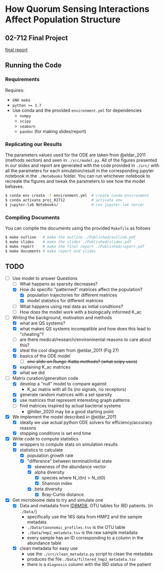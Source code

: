 How Quorum Sensing Interactions Affect Population Structure
===========================================================

## 02-712 Final Project

[final report](./Published/report.pdf)

## Running the Code

### Requirements

Requires:
  - `GNU make`
  - `python >= 3.7`
  - Use conda and the provided `environment.yml` for dependencies
    - `numpy`
    - `scipy`
    - `seaborn`
    - `pandoc` (for making slides/report)

### Replicating our Results

The parameters values used for the ODE are taken from @eldar_2011 (methods section) and seen in `./src/model.py`.
All of the figures presented in our slides and report are generated with the code provided in `./src/` with all the parameters for each simulation/result in the corresponding jupyter notebook in the `./Notebooks` folder.
You can run whichever notebook to recreate the figures and tweak the parameters to see how the model behaves.

```bash
$ conda env create -f environment.yml  # create conda environment
$ conda activate proj_02712            # activate env
$ jupyter-lab Notebooks/               # run jupyter-lab server 
```

### Compiling Documents

You can compile the documents using the provided `Makefile` as follows

```bash
$ make outline   # make the outline ./Published/outline.pdf
$ make slides    # make the slides ./Published/slides.pdf
$ make report    # make the final report ./Published/report.pdf
$ make documents # make report and slides
```

## TODO

- [ ] Use model to answer Questions
  - [ ] What happens as sparsity decreases?
  - [x] How do specific "patterned" matrices affect the population?
    - [x] population trajectories for different matrices
    - [x] model statistics for different matrices
  - [ ] What happens using real data as initial conditions?
  - [ ] How does the model work with a biologically informed K_ac

- [ ] Writing the background, motivation and methods
  - [x] what are QS systems?
  - [x] what makes QS systems incompatible and how does this lead to "cheating"?
  - [ ] are there medical/research/environmental reasons to care about this?
  - [x] steal the cool diagram from @eldar_2011 (Fig 2?)
  - [x] basics of the ODE model
    - [ ] ~~one slide on Runge-Katta methods? (what scipy uses)~~
  - [x] explaining K_ac matrices
  - [x] what we did

- [ ] Matrix curation/generation code
  - [x] develop a "null" model to compare against
    - K_ac matrix with all 0s (no signals, no receptors)
  - [x] generate random matrices with a set sparsity
  - [x] use matrices that represent interesting graph patterns
  - [ ] find matrices inspired by actual bacterial systems
    - @hiller_2020 may be a good starting point

- [x] We implement the model described in @eldar_2011
  - [x] ideally we use actual python ODE solvers for efficiency/accuracy reasons
  - [x] stopping conditions is set end time

- [x] Write code to compute statistics
   - [x] wrappers to compute stats on simulation results
   - [x] statistics to calculate
     - [x] population growth rate
     - [x] "difference" between terminal/initial state
       - [x] skewness of the abundance vector
       - [x] alpha diversity
         - [x] species where N_i(tn) > N_i(t0)
         - [x] Shannon index
       - [x] beta diversity
         - [x] Bray-Curtis distance

- [x] Get microbiome data to try and simulate one
  - [x] Data and metadata from [IDBMDB](https://ibdmdb.org/tunnel/public/summary.html), OTU tables for IBD patients. (in `./Data/`)
    - specifically use the 16S data from HMP2 and the sample metadata
    - `./Data/taxonomic_profiles.tsv` is the OTU table
    - `./Data/hmp2_metadata.tsv` is the raw sample metadata
    - every sample has an ID corresponding to a column in the abundance table
  - [x] clean metadata for easy use
    - use the `./src/clean_metadata.py` script to clean the metadata
    - produces the file `./Data/filtered_hmp2_metadata.tsv` 
    - there is a `diagnosis` column with the IBD status of the patient
